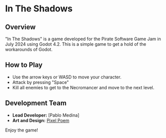 # In The Shadows

## Overview
"In The Shadows" is a game developed for the Pirate Software Game Jam in July 2024 using Godot 4.2. This is a simple game to get a hold of the workarounds of Godot.

## How to Play
- Use the arrow keys or WASD to move your character.
- Attack by pressing "Space"
- Kill all enemies to get to the Necromancer and move to the next level.

## Development Team
- **Lead Developer:** [Pablo Medina]
- **Art and Design:** [Pixel Poem](https://pixel-poem.itch.io/)

Enjoy the game!
